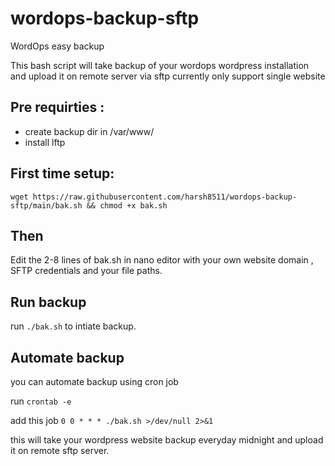 # wordops-backup-sftp

WordOps easy backup

This bash script will take backup of your wordops wordpress installation and upload it on remote server via sftp
currently only support single website

## Pre requirties :

- create backup dir in /var/www/
- install lftp

## First time setup:

```
wget https://raw.githubusercontent.com/harsh8511/wordops-backup-sftp/main/bak.sh && chmod +x bak.sh
```

## Then

Edit the 2-8 lines of bak.sh in nano editor with your own website domain , SFTP credentials and your file paths.

## Run backup

run ```./bak.sh``` to intiate backup.

## Automate backup

you can automate backup using cron job

run
```crontab -e```

add this job
```0 0 * * * ./bak.sh >/dev/null 2>&1```

this will take your wordpress website backup everyday midnight and upload it on remote sftp server.
